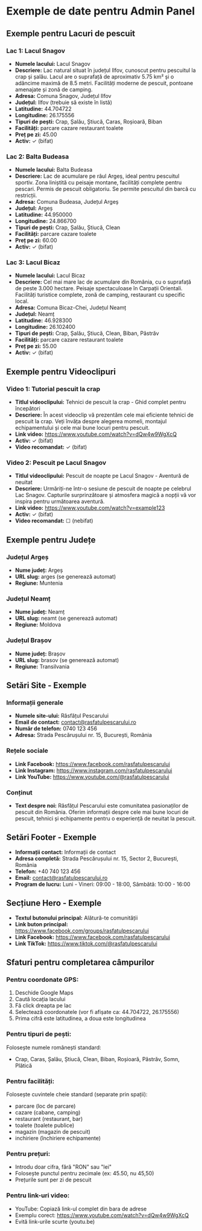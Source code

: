 # Exemple de date pentru Admin Panel

## Exemple pentru Lacuri de pescuit

### Lac 1: Lacul Snagov
- **Numele lacului:** Lacul Snagov
- **Descriere:** Lac natural situat în județul Ilfov, cunoscut pentru pescuitul la crap și șalău. Lacul are o suprafață de aproximativ 5.75 km² și o adâncime maximă de 8.5 metri. Facilități moderne de pescuit, pontoane amenajate și zonă de camping.
- **Adresa:** Comuna Snagov, Județul Ilfov
- **Județul:** Ilfov (trebuie să existe în listă)
- **Latitudine:** 44.704722
- **Longitudine:** 26.175556
- **Tipuri de pești:** Crap, Șalău, Știucă, Caras, Roșioară, Biban
- **Facilități:** parcare cazare restaurant toalete
- **Preț pe zi:** 45.00
- **Activ:** ✓ (bifat)

### Lac 2: Balta Budeasa
- **Numele lacului:** Balta Budeasa
- **Descriere:** Lac de acumulare pe râul Argeș, ideal pentru pescuitul sportiv. Zona liniștită cu peisaje montane, facilități complete pentru pescari. Permis de pescuit obligatoriu. Se permite pescuitul din barcă cu restricții.
- **Adresa:** Comuna Budeasa, Județul Argeș
- **Județul:** Argeș
- **Latitudine:** 44.950000
- **Longitudine:** 24.866700
- **Tipuri de pești:** Crap, Șalău, Știucă, Clean
- **Facilități:** parcare cazare toalete
- **Preț pe zi:** 60.00
- **Activ:** ✓ (bifat)

### Lac 3: Lacul Bicaz
- **Numele lacului:** Lacul Bicaz
- **Descriere:** Cel mai mare lac de acumulare din România, cu o suprafață de peste 3.000 hectare. Peisaje spectaculoase în Carpații Orientali. Facilități turistice complete, zonă de camping, restaurant cu specific local.
- **Adresa:** Comuna Bicaz-Chei, Județul Neamț
- **Județul:** Neamț
- **Latitudine:** 46.928300
- **Longitudine:** 26.102400
- **Tipuri de pești:** Crap, Șalău, Știucă, Clean, Biban, Păstrăv
- **Facilități:** parcare cazare restaurant toalete
- **Preț pe zi:** 55.00
- **Activ:** ✓ (bifat)

## Exemple pentru Videoclipuri

### Video 1: Tutorial pescuit la crap
- **Titlul videoclipului:** Tehnici de pescuit la crap - Ghid complet pentru începători
- **Descriere:** În acest videoclip vă prezentăm cele mai eficiente tehnici de pescuit la crap. Veți învăța despre alegerea momeli, montajul echipamentului și cele mai bune locuri pentru pescuit.
- **Link video:** https://www.youtube.com/watch?v=dQw4w9WgXcQ
- **Activ:** ✓ (bifat)
- **Video recomandat:** ✓ (bifat)

### Video 2: Pescuit pe Lacul Snagov
- **Titlul videoclipului:** Pescuit de noapte pe Lacul Snagov - Aventură de neuitat
- **Descriere:** Urmăriți-ne într-o sesiune de pescuit de noapte pe celebrul Lac Snagov. Capturile surprinzătoare și atmosfera magică a nopții vă vor inspira pentru următoarea aventură.
- **Link video:** https://www.youtube.com/watch?v=example123
- **Activ:** ✓ (bifat)
- **Video recomandat:** ☐ (nebifat)

## Exemple pentru Județe

### Județul Argeș
- **Nume județ:** Argeș
- **URL slug:** arges (se generează automat)
- **Regiune:** Muntenia

### Județul Neamț
- **Nume județ:** Neamț
- **URL slug:** neamt (se generează automat)
- **Regiune:** Moldova

### Județul Brașov
- **Nume județ:** Brașov
- **URL slug:** brasov (se generează automat)
- **Regiune:** Transilvania

## Setări Site - Exemple

### Informații generale
- **Numele site-ului:** Răsfățul Pescarului
- **Email de contact:** contact@rasfatulpescarului.ro
- **Număr de telefon:** 0740 123 456
- **Adresa:** Strada Pescărușului nr. 15, București, România

### Rețele sociale
- **Link Facebook:** https://www.facebook.com/rasfatulpescarului
- **Link Instagram:** https://www.instagram.com/rasfatulpescarului
- **Link YouTube:** https://www.youtube.com/@rasfatulpescarului

### Conținut
- **Text despre noi:** Răsfățul Pescarului este comunitatea pasionaților de pescuit din România. Oferim informații despre cele mai bune locuri de pescuit, tehnici și echipamente pentru o experiență de neuitat la pescuit.

## Setări Footer - Exemple

- **Informații contact:** Informații de contact
- **Adresa completă:** Strada Pescărușului nr. 15, Sector 2, București, România
- **Telefon:** +40 740 123 456
- **Email:** contact@rasfatulpescarului.ro
- **Program de lucru:** Luni - Vineri: 09:00 - 18:00, Sâmbătă: 10:00 - 16:00

## Secțiune Hero - Exemple

- **Textul butonului principal:** Alătură-te comunității
- **Link buton principal:** https://www.facebook.com/groups/rasfatulpescarului
- **Link Facebook:** https://www.facebook.com/rasfatulpescarului
- **Link TikTok:** https://www.tiktok.com/@rasfatulpescarului

## Sfaturi pentru completarea câmpurilor

### Pentru coordonate GPS:
1. Deschide Google Maps
2. Caută locația lacului
3. Fă click dreapta pe lac
4. Selectează coordonatele (vor fi afișate ca: 44.704722, 26.175556)
5. Prima cifră este latitudinea, a doua este longitudinea

### Pentru tipuri de pești:
Folosește numele românești standard:
- Crap, Caras, Șalău, Știucă, Clean, Biban, Roșioară, Păstrăv, Somn, Plătică

### Pentru facilități:
Folosește cuvintele cheie standard (separate prin spații):
- parcare (loc de parcare)
- cazare (cabane, camping)
- restaurant (restaurant, bar)
- toalete (toalete publice)
- magazin (magazin de pescuit)
- inchiriere (închiriere echipamente)

### Pentru prețuri:
- Introdu doar cifra, fără "RON" sau "lei"
- Folosește punctul pentru zecimale (ex: 45.50, nu 45,50)
- Prețurile sunt per zi de pescuit

### Pentru link-uri video:
- YouTube: Copiază link-ul complet din bara de adrese
- Exemplu corect: https://www.youtube.com/watch?v=dQw4w9WgXcQ
- Evită link-urile scurte (youtu.be)
